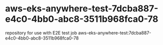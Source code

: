 # aws-eks-anywhere-test-7dcba887-e4c0-4bb0-abc8-3511b968fca0-78
repository for use with E2E test job aws-eks-anywhere-test:7dcba887-e4c0-4bb0-abc8-3511b968fca0-78
